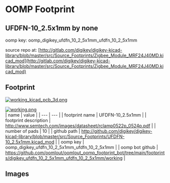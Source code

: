 # OOMP Footprint  
## UFDFN-10_2.5x1mm  by none  
  
oomp key: oomp_digikey_ufdfn_10_2_5x1mm_ufdfn_10_2_5x1mm  
  
source repo at: [http://gitlab.com/digikey/digikey-kicad-library/blob/master/src/Source_Footprints/Zigbee_Module_MRF24J40MD.kicad_mod](http://gitlab.com/digikey/digikey-kicad-library/blob/master/src/Source_Footprints/Zigbee_Module_MRF24J40MD.kicad_mod)  
## Footprint  
  
[![working_kicad_pcb_3d.png](working_kicad_pcb_3d_600.png)](working_kicad_pcb_3d.png)  
  
[![working.png](working_600.png)](working.png)  
| name | value | 
| --- | --- | 
| footprint name | UFDFN-10_2.5x1mm | 
| footprint description | http://www.semtech.com/images/datasheet/rclamp0522p_0524p.pdf | 
| number of pads | 10 | 
| github path | http://github.com/digikey/digikey-kicad-library/blob/master/src/Source_Footprints/UFDFN-10_2.5x1mm.kicad_mod | 
| oomp key | oomp_digikey_ufdfn_10_2_5x1mm_ufdfn_10_2_5x1mm | 
| oomp bot github | https://github.com/oomlout/oomlout_oomp_footprint_bot/tree/main/footprints/digikey_ufdfn_10_2_5x1mm_ufdfn_10_2_5x1mm/working | 
## Images  
